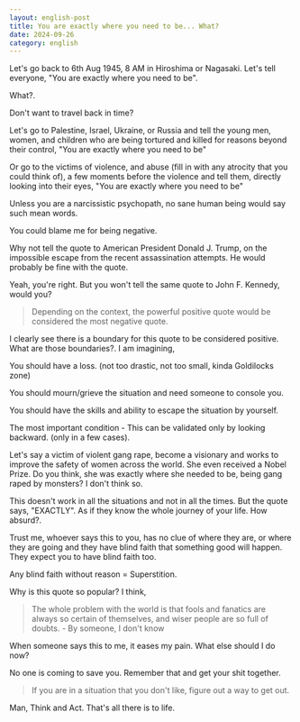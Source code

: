 ```yaml
---
layout: english-post
title: You are exactly where you need to be... What?
date: 2024-09-26
category: english
---
```


Let's go back to 6th Aug 1945, 8 AM in Hiroshima or Nagasaki. Let's tell everyone, "You are exactly where you need to be".

What?.

Don't want to travel back in time?

Let's go to Palestine, Israel, Ukraine, or Russia and tell the young men, women, and children who are being tortured and killed for reasons beyond their control, "You are exactly where you need to be"

Or go to the victims of violence, and abuse (fill in with any atrocity that you could think of), a few moments before the violence and tell them, directly looking into their eyes, "You are exactly where you need to be"

Unless you are a narcissistic psychopath, no sane human being would say such mean words.

You could blame me for being negative.

Why not tell the quote to American President Donald J. Trump, on the impossible escape from the recent assassination attempts. He would probably be fine with the quote.

Yeah, you're right. But you won't tell the same quote to John F. Kennedy, would you?

> Depending on the context, the powerful positive quote would be considered the most negative quote.

I clearly see there is a boundary for this quote to be considered positive. What are those boundaries?. I am imagining,

You should have a loss. (not too drastic, not too small, kinda Goldilocks zone)

You should mourn/grieve the situation and need someone to console you.

You should have the skills and ability to escape the situation by yourself.

The most important condition - This can be validated only by looking backward. (only in a few cases).

Let's say a victim of violent gang rape, become a visionary and works to improve the safety of women across the world. She even received a Nobel Prize. Do you think, she was exactly where she needed to be, being gang raped by monsters? I don't think so.

This doesn't work in all the situations and not in all the times. But the quote says, "EXACTLY". As if they know the whole journey of your life. How absurd?.

Trust me, whoever says this to you, has no clue of where they are, or where they are going and they have blind faith that something good will happen. They expect you to have blind faith too.

Any blind faith without reason = Superstition.

Why is this quote so popular? I think,

> The whole problem with the world is that fools and fanatics are always so certain of themselves, and wiser people are so full of doubts. - By someone, I don't know

When someone says this to me, it eases my pain. What else should I do now?

No one is coming to save you. Remember that and get your shit together.

> If you are in a situation that you don't like, figure out a way to get out.

Man, Think and Act. That's all there is to life.
